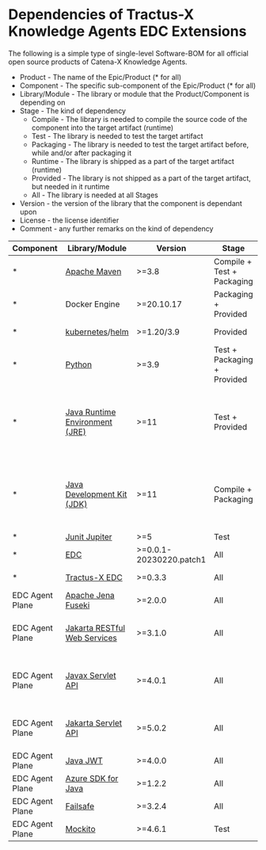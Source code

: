 # Dependencies of Tractus-X Knowledge Agents EDC Extensions

The following is a simple type of single-level Software-BOM for all official open source products of Catena-X Knowledge Agents. 

* Product - The name of the Epic/Product (* for all)
* Component - The specific sub-component of the Epic/Product (* for all)
* Library/Module - The library or module that the Product/Component is depending on
* Stage - The kind of dependency 
  * Compile - The library is needed to compile the source code of the component into the target artifact (runtime)
  * Test - The library is needed to test the target artifact
  * Packaging - The library is needed to test the target artifact before, while and/or after packaging it
  * Runtime - The library is shipped as a part of the target artifact (runtime)
  * Provided - The library is not shipped as a part of the target artifact, but needed in it runtime
  * All - The library is needed at all Stages
* Version - the version of the library that the component is dependant upon
* License - the license identifier
* Comment - any further remarks on the kind of dependency

| Component | Library/Module  | Version | Stage | License | Comment |
| -- | --- | --- | --- | --- | ---| 
| * | [Apache Maven](https://maven.apache.org) | >=3.8 | Compile + Test + Packaging | Apache License 2.0 |     |
| * | Docker Engine | >=20.10.17 | Packaging + Provided | Apache License 2.0 |     |
| * | [kubernetes](https://kubernetes.io/de/)/[helm](https://helm.sh/) | >=1.20/3.9 | Provided | Apache License 2.0 |     |
| * | [Python](https://www.python.org/) | >=3.9 | Test + Packaging + Provided | Zero Clause BSD |     |
| * | [Java Runtime Environment (JRE)](https://de.wikipedia.org/wiki/Java-Laufzeitumgebung) | >=11 | Test + Provided | * | License (GPL, BCL, ...) depends on choosen runtime. |
| * | [Java Development Kit (JDK)](https://de.wikipedia.org/wiki/Java_Development_Kit) | >=11 | Compile + Packaging | * | License (GPL, BCL, ...) depends on choosen kit. |
| * | [Junit Jupiter](https://junit.org) | >=5 | Test | MIT |     |
| * | [EDC](https://github.com/eclipse-edc) | >=0.0.1-20230220.patch1 | All | Apache License 2.0 |     |
| * | [Tractus-X EDC](https://github.com/eclipse-tractusx/tractusx-edc) | >=0.3.3 | All | Apache License 2.0 |     |
| EDC Agent Plane | [Apache Jena Fuseki](https://jena.apache.org/) | >=2.0.0 | All | Apache License 2.0 |     |
| EDC Agent Plane | [Jakarta RESTful Web Services](https://projects.eclipse.org/projects/ee4j.rest) | >=3.1.0 | All | Eclipse Public License (2.0) |     |
| EDC Agent Plane | [Javax Servlet API](https://de.wikipedia.org/wiki/Jakarta_Servlet) | >=4.0.1 | All | Common Development & Distribution License |     |
| EDC Agent Plane | [Jakarta Servlet API](https://projects.eclipse.org/projects/ee4j.servlet) | >=5.0.2 | All | Eclipse Public License (2.0) |     |
| EDC Agent Plane | [Java JWT](https://github.com/auth0/java-jwt) | >=4.0.0 | All | MIT |     |
| EDC Agent Plane | [Azure SDK for Java](https://github.com/Azure/azure-sdk-for-java) | >=1.2.2 | All | MIT |     |
| EDC Agent Plane | [Failsafe](https://failsafe.dev/) | >=3.2.4 | All | Apache License 2.0 |     |
| EDC Agent Plane | [Mockito](https://site.mockito.org/) | >=4.6.1 | Test | MIT |     | 
